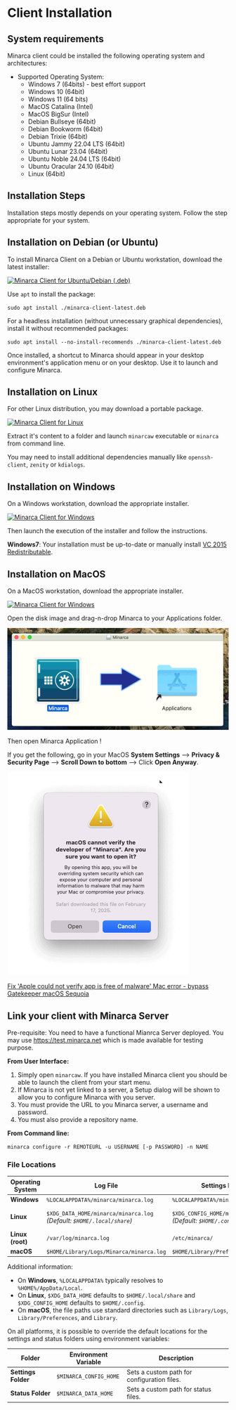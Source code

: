 # Client Installation

## System requirements

Minarca client could be installed the following operating system and architectures:

* Supported Operating System:
  * Windows 7 (64bits) - best effort support
  * Windows 10 (64bit)
  * Windows 11 (64 bits)
  * MacOS Catalina (Intel)
  * MacOS BigSur (Intel)
  * Debian Bullseye (64bit)
  * Debian Bookworm (64bit)
  * Debian Trixie (64bit)
  * Ubuntu Jammy 22.04 LTS (64bit)
  * Ubuntu Lunar 23.04 (64bit)
  * Ubuntu Noble 24.04 LTS (64bit)
  * Ubuntu Oracular 24.10 (64bit)
  * Linux (64bit)

## Installation Steps

Installation steps mostly depends on your operating system. Follow the step appropriate for your system.

## Installation on Debian (or Ubuntu)

To install Minarca Client on a Debian or Ubuntu workstation, download the latest installer:

<a href="https://ikus-soft.com/archive/minarca/minarca-client-latest.deb">
  <img alt="Minarca Client for Ubuntu/Debian (.deb)" src="https://img.shields.io/badge/Debian-Minarca_Client-blue?&logo=debian&style=for-the-badge">
</a>

Use `apt` to install the package:

```
sudo apt install ./minarca-client-latest.deb
```

For a headless installation (without unnecessary graphical dependencies), install it without recommended packages:

```
sudo apt install --no-install-recommends ./minarca-client-latest.deb
```

Once installed, a shortcut to Minarca should appear in your desktop environment's application menu or on your desktop. Use it to launch and configure Minarca.

## Installation on Linux

For other Linux distribution, you may download a portable package.

<a href="https://www.ikus-soft.com/archive/minarca/minarca-client-latest.tar.gz"><img alt="Minarca Client for Linux" src="https://img.shields.io/badge/download-Minarca_Client-blue?&logo=linux&style=for-the-badge"></a>

Extract it's content to a folder and launch `minarcaw` executable or `minarca` from command line.

You may need to install additional dependencies manually like `openssh-client`, `zenity` or `kdialogs`.

## Installation on Windows

On a Windows workstation, download the appropriate installer.

<a href="https://www.ikus-soft.com/archive/minarca/minarca-client-latest.exe"><img alt="Minarca Client for Windows" src="https://img.shields.io/badge/download-Minarca_Client-blue?&logo=windows&style=for-the-badge"></a>

Then launch the execution of the installer and follow the instructions.

**Windows7**: Your installation must be up-to-date or manually install [VC 2015 Redistributable](https://www.microsoft.com/en-US/download/details.aspx?id=48145).

## Installation on MacOS

On a MacOS workstation, download the appropriate installer.

<a href="https://www.ikus-soft.com/archive/minarca/minarca-client-latest.dmg"><img alt="Minarca Client for Windows" src="https://img.shields.io/badge/download-Minarca_Client-blue?&logo=apple&style=for-the-badge"></a>

Open the disk image and drag-n-drop Minarca to your Applications folder.

![Open Minarca Disk image with Finder](minarca-macos-disk-image.png)

Then open Minarca Application !

If you get the following, go in your MacOS **System Settings** --> **Privacy & Security Page** --> **Scroll Down to bottom** --> Click **Open Anyway**. 

![Minarca can't be open because Apple cannot check it for malicious software.](macos-installation-issue.png)

[Fix 'Apple could not verify app is free of malware' Mac error - bypass Gatekeeper macOS Sequoia](https://www.youtube.com/watch?v=biIvAM94b98) 


## Link your client with Minarca Server

Pre-requisite: You need to have a functional Mianrca Server deployed. You may use <https://test.minarca.net> which is made available for testing purpose.

**From User Interface:**

1. Simply open `minarcaw`. If you have installed Minarca client you should be able to launch the client from your start menu.
2. If Minarca is not yet linked to a server, a Setup dialog will be shown to allow you to configure Minarca with you server.
3. You must provide the URL to you Minarca server, a username and password.
4. You must also provide a repository name.

**From Command line:**

    minarca configure -r REMOTEURL -u USERNAME [-p PASSWORD] -n NAME

### File Locations

| **Operating System** | **Log File**                          | **Settings Folder**                   | **Status Folder**                     |
|-----------------------|---------------------------------------|----------------------------------------|----------------------------------------|
| **Windows**           | `%LOCALAPPDATA%/minarca/minarca.log` | `%LOCALAPPDATA%/minarca/`             | `%LOCALAPPDATA%/minarca/`             |
| **Linux**             | `$XDG_DATA_HOME/minarca/minarca.log`<br>*(Default: `$HOME/.local/share`)* | `$XDG_CONFIG_HOME/minarca/`<br>*(Default: `$HOME/.config`)* | `$XDG_DATA_HOME/minarca/`<br>*(Default: `$HOME/.local/share`)* |
| **Linux (root)**      | `/var/log/minarca.log`               | `/etc/minarca/`                        | `/var/lib/minarca/`                   |
| **macOS**             | `$HOME/Library/Logs/Minarca/minarca.log` | `$HOME/Library/Preferences/Minarca`   | `$HOME/Library/Minarca`               |


Additional information:
- On **Windows**, `%LOCALAPPDATA%` typically resolves to `%HOME%/AppData/Local`.  
- On **Linux**, `$XDG_DATA_HOME` defaults to `$HOME/.local/share` and `$XDG_CONFIG_HOME` defaults to `$HOME/.config`.  
- On **macOS**, the file paths use standard directories such as `Library/Logs`, `Library/Preferences`, and `Library`.  

On all platforms, it is possible to override the default locations for the settings and status folders using environment variables:

| **Folder**           | **Environment Variable**   | **Description**                          |
|-----------------------|----------------------------|------------------------------------------|
| **Settings Folder**   | `$MINARCA_CONFIG_HOME`     | Sets a custom path for configuration files. |
| **Status Folder**     | `$MINARCA_DATA_HOME`       | Sets a custom path for status files.        |
